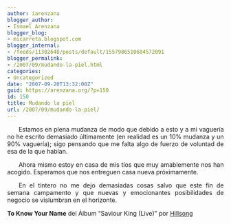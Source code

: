 ```yaml
---
author: iarenzana
blogger_author:
- Ismael Arenzana
blogger_blog:
- micarreta.blogspot.com
blogger_internal:
- /feeds/11302648/posts/default/1557986510684572091
blogger_permalink:
- /2007/09/mudando-la-piel.html
categories:
- Uncategorized
date: "2007-09-20T13:32:00Z"
guid: https://arenzana.org/?p=150
id: 150
title: Mudando la piel
url: /2007/09/mudando-la-piel/
---
```

<p style="text-align:justify;text-indent:20pt;">
  Estamos en plena mudanza de modo que debido a esto y a mi vaguería no he escrito demasiado últimamente (en realidad es un 10% mudanza y un 90% vaguería); sigo pensando que me falta algo de fuerzo de voluntad de esa de la que hablan.
</p>

<p style="text-align:justify;text-indent:20pt;">
  Ahora mismo estoy en casa de mis tíos que muy amablemente nos han acogido. Esperamos que nos entreguen casa nueva próximamente.
</p>

<p style="text-align:justify;text-indent:20pt;">
  En el tintero no me dejo demasiadas cosas salvo que este fin de semana campamento y que nuevas y emocionantes posibilidades de negocio se vislumbran en el horizonte.
</p>

<p style="text-align:justify;text-indent:20pt;">
  <p>
    <strong>To Know Your Name</strong> del Álbum &#8220;Saviour King (Live)&#8221; por <a href="http://www.google.com/search?q=%22Hillsong%22">Hillsong</a>
  </p>